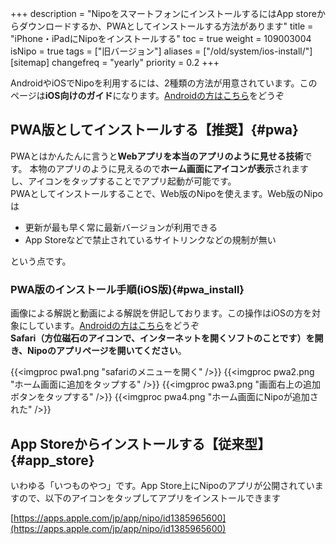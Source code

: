 +++
description = "NipoをスマートフォンにインストールするにはApp storeからダウンロードするか、PWAとしてインストールする方法があります"
title = "iPhone・iPadにNipoをインストールする"
toc = true
weight = 109003004
isNipo = true
tags = ["旧バージョン"]
aliases = ["/old/system/ios-install/"]
[sitemap]
  changefreq = "yearly"
  priority = 0.2
+++


AndroidやiOSでNipoを利用するには、2種類の方法が用意されています。このページは**iOS向けのガイド**になります。[Androidの方はこちら](/docs/old/system/android-install/)をどうぞ

## PWA版としてインストールする【推奨】{#pwa}

PWAとはかんたんに言うと**Webアプリを本当のアプリのように見せる技術**です。
本物のアプリのように見えるので**ホーム画面にアイコンが表示**されますし、アイコンをタップすることでアプリ起動が可能です。  
PWAとしてインストールすることで、Web版のNipoを使えます。Web版のNipoは

- 更新が最も早く常に最新バージョンが利用できる
- App Storeなどで禁止されているサイトリンクなどの規制が無い

という点です。

### PWA版のインストール手順(iOS版){#pwa_install}

画像による解説と動画による解説を併記しております。この操作はiOSの方を対象にしています。[Androidの方はこちら](/docs/old/system/android-install/)をどうぞ  
**Safari（方位磁石のアイコンで、インターネットを開くソフトのことです）を開き、Nipoのアプリページを開いてください**。

{{<imgproc pwa1.png "safariのメニューを開く" />}}
{{<imgproc pwa2.png "ホーム画面に追加をタップする" />}}
{{<imgproc pwa3.png "画面右上の追加ボタンをタップする" />}}
{{<imgproc pwa4.png "ホーム画面にNipoが追加された" />}}

## App Storeからインストールする【従来型】{#app_store}

いわゆる「いつものやつ」です。App Store上にNipoのアプリが公開されていますので、以下のアイコンをタップしてアプリをインストールできます

[https://apps.apple.com/jp/app/nipo/id1385965600](https://apps.apple.com/jp/app/nipo/id1385965600)

